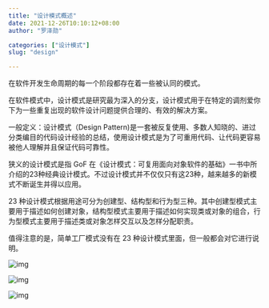 ```yaml
---
title: "设计模式概述"
date: 2021-12-26T10:10:12+08:00
author: "罗泽勋"

categories: ["设计模式"]
slug: "design"

---
```


在软件开发生命周期的每一个阶段都存在着一些被认同的模式。

在软件模式中，设计模式是研究最为深入的分支，设计模式用于在特定的调剂爱你下为一些重复出现的软件设计问题提供合理的、有效的解决方案。

一般定义：设计模式（Design Pattern)是一套被反复使用、多数人知晓的、进过分类编目的代码设计经验的总结，使用设计模式是为了可重用代码、让代码更容易被他人理解并且保证代码可靠性。

狭义的设计模式是指 GoF 在《设计模式：可复用面向对象软件的基础》一书中所介绍的23种经典设计模式。不过设计模式并不仅仅只有这23种，越来越多的新模式不断诞生并得以应用。

23 种设计模式根据用途可分为创建型、结构型和行为型三种。其中创建型模式主要用于描述如何创建对象，结构型模式主要用于描述如何实现类或对象的组合，行为型模式主要用于描述类或对象怎样交互以及怎样分配职责。

值得注意的是，简单工厂模式没有在 23 种设计模式里面，但一般都会对它进行说明。


![img](https://cdn.jsdelivr.net/gh/lzxqaq/jsdelivr@master/image/2021-12-26/design1.png)

![img](https://cdn.jsdelivr.net/gh/lzxqaq/jsdelivr@master/image/2021-12-26/design2.png)

![img](https://cdn.jsdelivr.net/gh/lzxqaq/jsdelivr@master/image/2021-12-26/design2.png)
